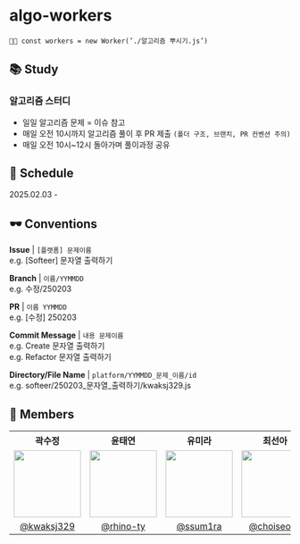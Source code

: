 # algo-workers

```
💪🏻 const workers = new Worker(’./알고리즘 뿌시기.js’)
```

## 📚 Study

### 알고리즘 스터디

- 일일 알고리즘 문제 = 이슈 참고
- 매일 오전 10시까지 알고리즘 풀이 후 PR 제출 `(폴더 구조, 브랜치, PR 컨벤션 주의)`
- 매일 오전 10시~12시 돌아가며 풀이과정 공유

## 📅 Schedule

2025.02.03 -

## 🕶️ Conventions

**Issue** | `[플랫폼] 문제이름`  
e.g. [Softeer] 문자열 출력하기

**Branch** | `이름/YYMMDD`  
e.g. 수정/250203

**PR** | `이름 YYMMDD`  
e.g. [수정] 250203

**Commit Message** | `내용 문제이름`  
e.g. Create 문자열 출력하기  
e.g. Refactor 문자열 출력하기

**Directory/File Name** | `platform/YYMMDD_문제_이름/id`  
e.g. softeer/250203\_문자열\_출력하기/kwaksj329.js

## 🌻 Members

<table>
  <tr>
    <th>곽수정</th>
    <th>윤태연</th>
    <th>유미라</th>
    <th>최선아</th>
    <th>정다솔</th>
  </tr>
  <tr>
    <td><img src="https://github.com/user-attachments/assets/51fab285-bd79-420e-8626-c0ed8ee495e4" width="120" height="120"></td>
    <td><img src="https://github.com/user-attachments/assets/7859d594-9d43-439a-a035-af040d1b368b" width="120" height="120"></td>
    <td><img src="https://github.com/user-attachments/assets/c1abc9ca-780d-4677-825b-c18eed526fa1" width="120" height="120"></td>
    <td><img src="https://github.com/user-attachments/assets/b435b634-f676-407a-8fba-18c9bc1ace40" width="120" height="120"></td>
    <td><img src="https://github.com/user-attachments/assets/4c45e9b6-eb90-4257-bdfb-faf5b3eacde0" width="120" height="120"></td>
  </tr>
  <tr align="center">
    <td><a href="https://github.com/kwaksj329">@kwaksj329</a></td>
    <td><a href="https://github.com/rhino-ty">@rhino-ty</a></td>
    <td><a href="https://github.com/sweetyr928">@ssum1ra</a></td>
    <td><a href="https://github.com/choiseona">@choiseona</a></td>
    <td><a href="https://github.com/aeujoung">@aeujoung</a></td>
  </tr>
</table>
